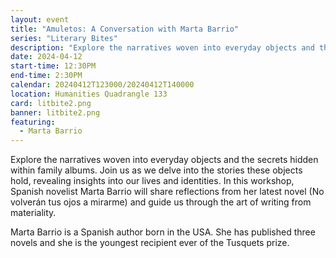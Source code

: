 ```yaml
---
layout: event
title: "Amuletos: A Conversation with Marta Barrio"
series: "Literary Bites"
description: "Explore the narratives woven into everyday objects and the secrets hidden within family albums."
date: 2024-04-12
start-time: 12:30PM
end-time: 2:30PM
calendar: 20240412T123000/20240412T140000
location: Humanities Quadrangle 133
card: litbite2.png
banner: litbite2.png
featuring:
  - Marta Barrio
---
```


Explore the narratives woven into everyday objects and the secrets hidden within family albums. Join us as we delve into the stories these objects hold, revealing insights into our lives and identities. In this workshop, Spanish novelist Marta Barrio will share reflections from her latest novel (No volverán tus ojos a mirarme) and guide us through the art of writing from materiality.

Marta Barrio is a Spanish author born in the USA. She has published three novels and she is the youngest recipient ever of the Tusquets prize.
